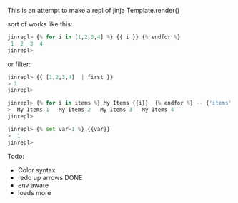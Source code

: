 This is an attempt to make a repl of jinja Template.render()

sort of works like this:

```python
jinrepl> {% for i in [1,2,3,4] %} {{ i }} {% endfor %}
 1  2  3  4
jinrepl>
```

or filter:
```python
jinrepl> {{ [1,2,3,4]  | first }}
> 1
jinrepl>
```

```python
jinrepl> {% for i in items %} My Items {{i}}  {% endfor %} -- {'items':[1,2,3,4]}
>  My Items 1   My Items 2   My Items 3   My Items 4
jinrepl>
```

```python
jinrepl> {% set var=1 %} {{var}}
>  1
jinrepl> 
```




Todo:
* Color syntax
* redo up arrows DONE
* env aware 
* loads more

